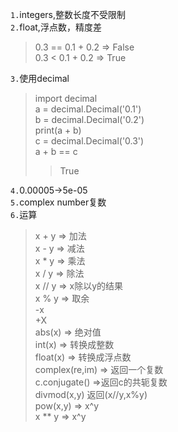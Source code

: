 `1.`integers,整数长度不受限制<br>
`2.`float,浮点数，精度差<br>

>0.3 == 0.1 + 0.2  =>
False<br>
>0.3 < 0.1 + 0.2   =>
True<br>

`3.`使用decimal<br>
>import decimal<br>
>a = decimal.Decimal('0.1')<br>
>b = decimal.Decimal('0.2')<br>
>print(a + b)<br>
>c = decimal.Decimal('0.3')<br>
>a + b == c<br>
>>True

`4.`0.00005->5e-05<br>
`5.`complex number复数<br>
`6.`运算<br>
>x + y => 加法<br>
>x - y => 减法<br>
>x * y => 乘法<br>
>x / y => 除法<br>
>x // y => x除以y的结果<br>
>x % y => 取余<br>
> -x<br>
> +X<br>
>abs(x) => 绝对值<br>
>int(x) => 转换成整数<br>
>float(x) => 转换成浮点数<br>
>complex(re,im) => 返回一个复数<br>
>c.conjugate() =>返回c的共轭复数<br>
>divmod(x,y) 返回(x//y,x%y)<br>
>pow(x,y)  =>  x^y<br>
>x ** y  =>  x^y<br>

